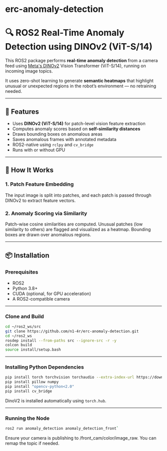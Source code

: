 # erc-anomaly-detection
# 🔍 ROS2 Real-Time Anomaly Detection using DINOv2 (ViT-S/14)

This ROS2 package performs **real-time anomaly detection** from a camera feed using [Meta's DINOv2](https://github.com/facebookresearch/dinov2) Vision Transformer (ViT-S/14), running on incoming image topics.

It uses zero-shot learning to generate **semantic heatmaps** that highlight unusual or unexpected regions in the robot’s environment — no retraining needed.

---

## 🚀 Features

- Uses **DINOv2 (ViT-S/14)** for patch-level vision feature extraction  
- Computes anomaly scores based on **self-similarity distances**  
- Draws bounding boxes on anomalous areas  
- Saves anomalous frames with annotated metadata  
- ROS2-native using `rclpy` and `cv_bridge`  
- Runs with or without GPU  

---

## 🧠 How It Works

### 1. Patch Feature Embedding  
The input image is split into patches, and each patch is passed through DINOv2 to extract feature vectors.

### 2. Anomaly Scoring via Similarity  
Patch-wise cosine similarities are computed. Unusual patches (low similarity to others) are flagged and visualized as a heatmap. Bounding boxes are drawn over anomalous regions.

---

## 📦 Installation

### Prerequisites

- ROS2 
- Python 3.8+  
- CUDA (optional, for GPU acceleration)  
- A ROS2-compatible camera  

---

### Clone and Build

```bash
cd ~/ros2_ws/src
git clone https://github.com/n1-4r/erc-anomaly-detection.git
cd ~/ros2_ws
rosdep install --from-paths src --ignore-src -r -y
colcon build
source install/setup.bash
``` 

---

### Installing Python Dependencies

```bash
pip install torch torchvision torchaudio --extra-index-url https://download.pytorch.org/whl/cu121
pip install pillow numpy
pip install "opencv-python<2.0"
pip install cv_bridge
```
DinoV2 is installed automatically using `torch.hub`.

---

### Running the Node

```bash
ros2 run anomaly_detection anomaly_detection_front`
```
Ensure your camera is publishing to /front_cam/color/image_raw. You can remap the topic if needed.
